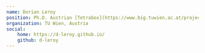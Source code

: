```yaml
---
name: Dorian Leroy
position: Ph.D. Austrian [Tetrabox](https://www.big.tuwien.ac.at/projects/40) Project
organization: TU Wien, Austria
social:
    home: https://d-leroy.github.io/
    github: d-leroy
---
```

